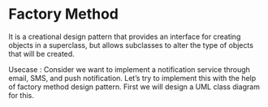 # Factory Method

It is a creational design pattern that provides an interface for creating objects in a superclass, but allows subclasses to alter the type of objects that will be created.

Usecase : 
Consider we want to implement a notification service through email, SMS, and push notification. Let’s try to implement this with the help of factory method design pattern. First we will design a UML class diagram for this. 

